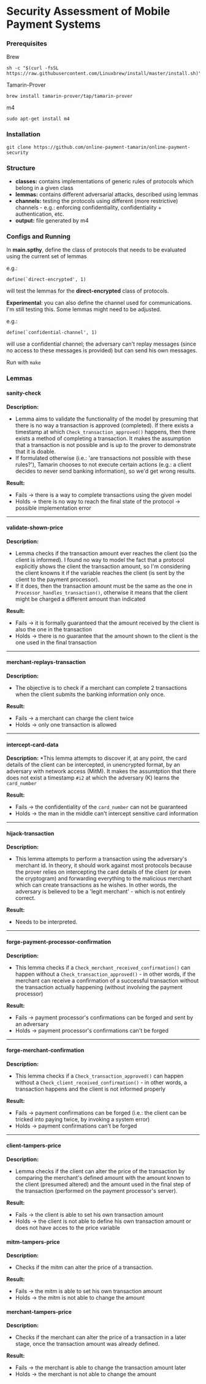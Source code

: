 # Security Assessment of Mobile Payment Systems

### Prerequisites

Brew
```
sh -c "$(curl -fsSL https://raw.githubusercontent.com/Linuxbrew/install/master/install.sh)"
```

Tamarin-Prover
```
brew install tamarin-prover/tap/tamarin-prover
```

m4
```
sudo apt-get install m4
```


### Installation

```
git clone https://github.com/online-payment-tamarin/online-payment-security
```

### Structure

* **classes:** contains implementations of generic rules of protocols which belong in a given class
* **lemmas:** contains different adversarial attacks, described using lemmas
* **channels:** testing the protocols using different (more restrictive) channels - e.g.: enforcing confidentiality, confidentiality + authentication, etc.
* **output:** file generated by m4


### Configs and Running

In **main.spthy**, define the class of protocols that needs to be evaluated using the current set of lemmas

e.g.:
```
define(`direct-encrypted', 1)
```

will test the lemmas for the **direct-encrypted** class of protocols.


**Experimental**: you can also define the channel used for communications. I'm still testing this.
Some lemmas might need to be adjusted. 

e.g.:
```
define(`confidential-channel', 1)
```

will use a confidential channel; the adversary can't replay messages (since no access to these messages is provided) but can send his own messages.


Run with `make`


### Lemmas

#### sanity-check
**Description:**
* Lemma aims to validate the functionality of the model by presuming that there is no way a transaction is approved (completed). If there exists a timestamp at which `Check_transaction_approved()` happens, then there exists a method of completing a transaction. It makes the assumption that a transaction is not possible and is up to the prover to demonstrate that it is doable. 
* If formulated otherwise (i.e.: 'are transactions not possible with these rules?'), Tamarin chooses to not execute certain actions (e.g.: a client decides to never send banking information), so we'd get wrong results.

**Result:**
* Fails -> there is a way to complete transactions using the given model
* Holds -> there is no way to reach the final state of the protocol -> possible implementation error

---

#### validate-shown-price
**Description:**
* Lemma checks if the transaction amount ever reaches the client (so the client is informed). I found no way to model the fact that a protocol explicitly shows the client the transaction amount, so I'm considering the client knowns it if the variable reaches the client (is sent by the client to the payment processor).
* If it does, then the transaction amount must be the same as the one in `Processor_handles_transaction()`, otherwise it means that the client might be charged a different amount than indicated

**Result:**
* Fails -> it is formally guaranteed that the amount received by the client is also the one in the transaction
* Holds -> there is no guarantee that the amount shown to the client is the one used in the final transaction

---

#### merchant-replays-transaction
**Description:**
* The objective is to check if a merchant can complete 2 transactions when the client submits the 
    banking information only once.

**Result:**
* Fails -> a merchant can charge the client twice
* Holds -> only one transaction is allowed

---

#### intercept-card-data
**Description:**
*This lemma attempts to discover if, at any point, the card details of the client can be intercepted, in unencrypted format, by an adversary with network access (MitM). It makes the assumtption that there does not exist a timestamp `#i2` at which the adversary (K) learns the `card_number`

**Result:**
* Fails -> the confidentiality of the `card_number` can not be guaranteed
* Holds -> the man in the middle can't intercept sensitive card information 

---

#### hijack-transaction
**Description:**
* This lemma attempts to perform a transaction using the adversary's merchant id. In theory, it should work against most protocols because the prover relies on intercepting the card details of the client (or even the cryptogram) and forwarding everything to the malicious merchant which can create transactions as he wishes. In other words, the adversary is believed to be a 'legit merchant' - which is not entirely correct.

**Result:**
* Needs to be interpreted.

---

#### forge-payment-processor-confirmation
**Description:**
* This lemma checks if a `Check_merchant_received_confirmation()` can happen without a `Check_transaction_approved()` - in other words, if the merchant can receive a confirmation of a successful transaction without the transaction actually happening (without involving the payment processor)

**Result:**
* Fails -> payment processor's confirmations can be forged and sent by an adversary
* Holds -> payment processor's confirmations can't be forged

---

#### forge-merchant-confirmation
**Description:**
* This lemma checks if a `Check_transaction_approved()` can happen without a `Check_client_received_confirmation()` - in other words, a transaction happens and the client is not informed properly

**Result:**
* Fails -> payment confirmations can be forged (i.e.: the client can be tricked into paying twice, by invoking a system error)
* Holds -> payment confirmations can't be forged

---

#### client-tampers-price
**Description:**
* Lemma checks if the client can alter the price of the transaction by comparing the merchant's defined amount with the amount known to the client (presumed altered) and the amount used in the final step of the transaction (performed on the payment processor's server).

**Result:**
* Fails -> the client is able to set his own transaction amount
* Holds -> the client is not able to define his own transaction amount or does not have acces to the price variable


#### mitm-tampers-price
**Description:**
* Checks if the mitm can alter the price of a transaction.

**Result:**
* Fails -> the mitm is able to set his own transaction amount
* Holds -> the mitm is not able to change the amount


#### merchant-tampers-price
**Description:**
* Checks if the merchant can alter the price of a transaction in a later stage, once the transaction amount was already defined. 

**Result:**
* Fails -> the merchant is able to change the transaction amount later
* Holds -> the merchant is not able to change the amount
